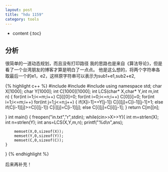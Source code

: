 ```yaml
---
layout: post
title: "hdu 1159"
category: tools
---
```


* content
{:toc}

## 分析

很简单的一道动态规划，而且没有打印路径
我的思路也是来自《算法导论》，但是看了一个台湾朋友的博客才算是明白了一点点。
他是这么想的，将两个字符串各取最后一个的e1，e2，这样原字符串可以表示为sub1+e1,sub2+e2,

{% highlight c++ %}
#include<cstring>
#include<cstdio>
#include<iostream>
using namespace std;
char X[1000];
char Y[1000];
int C[1000][1000];
int LCS(char* X,char* Y,int m,int n)
{
	for(int i=1;i<=m;i++)
		C[i][0]=0;
	for(int i=0;i<=n;i++)
		C[0][i]=0;
	for(int i=1;i<=m;i++)
		for(int j=1;j<=n;j++)
		{
			if(X[i-1]==Y[j-1])
				C[i][j]=C[i-1][j-1]+1;
			else if(C[i-1][j]>=C[i][j-1])
				C[i][j]=C[i-1][j];
			else
				C[i][j]=C[i][j-1];
		}
	return C[m][n];


}
int main()
{
	freopen("in.txt","r",stdin);
	while(cin>>X>>Y){
		int m=strlen(X);
		int n=strlen(Y);
		int ans=LCS(X,Y,m,n);
		printf("%d\n",ans);

		memset(X,0,sizeof(X));
		memset(Y,0,sizeof(Y));
		memset(C,0,sizeof(C));
	}
}
{% endhighlight %}

后来再补充！

